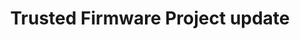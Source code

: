 ---
categories:
- bkk19
description: Hosted by the Board chairs for the Trusted Firmware community project,
  this will be an update of development progress for Trusted Firmware M and Trusted
  Firmware A
image:
  featured: 'true'
  path: /assets/images/featured-images/bkk19/BKK19-216.png
session_attendee_num: '14'
session_id: BKK19-216
session_room: Session Room 3 (Lotus 10)
session_slot:
  end_time: '2019-04-02 12:50:00'
  start_time: '2019-04-02 12:00:00'
session_speakers:
- speaker_bio: N/A
  speaker_company: Linaro
  speaker_image: /assets/images/speakers/bkk19/david-zinman.jpg
  speaker_location: ''
  speaker_name: David Zinman
  speaker_position: Senior Program Manager
  speaker_username: david.zinman
- speaker_bio: Chariman of the Board for the Trusted Firmware project.<br />Snr Software
    Technology Manager responsible for Linux Kernel & KVM and Open Source Firmware
    (Trusted Firmware, UEFI, SCP).
  speaker_company: Arm
  speaker_image: /assets/images/speakers/bkk19/matteo-carlini.jpg
  speaker_location: ''
  speaker_name: Matteo Carlini
  speaker_position: Senior Software Technology Manager
  speaker_username: matteo.carlini
session_track: Open Source Development
tag: session
tags:
- Open Source Development
- Linux Kernel
- Networking
title: Trusted Firmware Project update
---